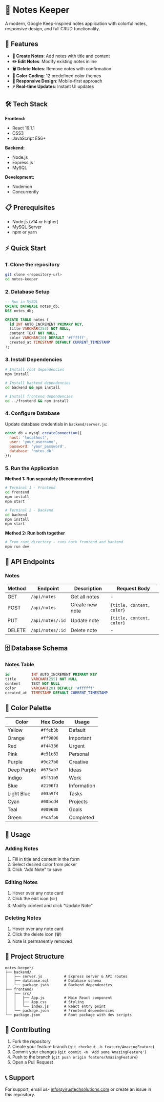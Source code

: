 # 📝 Notes Keeper

A modern, Google Keep-inspired notes application with colorful notes, responsive design, and full CRUD functionality.

## 🚀 Features

- **📝 Create Notes**: Add notes with title and content
- **✏️ Edit Notes**: Modify existing notes inline
- **🗑️ Delete Notes**: Remove notes with confirmation
- **🎨 Color Coding**: 12 predefined color themes
- **📱 Responsive Design**: Mobile-first approach
- **⚡ Real-time Updates**: Instant UI updates

## 🛠️ Tech Stack

**Frontend:**
- React 19.1.1
- CSS3
- JavaScript ES6+

**Backend:**
- Node.js
- Express.js
- MySQL

**Development:**
- Nodemon
- Concurrently

## 📋 Prerequisites

- Node.js (v14 or higher)
- MySQL Server
- npm or yarn

## ⚡ Quick Start

### 1. Clone the repository
```bash
git clone <repository-url>
cd notes-keeper
```

### 2. Database Setup
```sql
-- Run in MySQL
CREATE DATABASE notes_db;
USE notes_db;

CREATE TABLE notes (
  id INT AUTO_INCREMENT PRIMARY KEY,
  title VARCHAR(255) NOT NULL,
  content TEXT NOT NULL,
  color VARCHAR(20) DEFAULT '#ffffff',
  created_at TIMESTAMP DEFAULT CURRENT_TIMESTAMP
);
```

### 3. Install Dependencies
```bash
# Install root dependencies
npm install

# Install backend dependencies
cd backend && npm install

# Install frontend dependencies
cd ../frontend && npm install
```

### 4. Configure Database
Update database credentials in `backend/server.js`:
```javascript
const db = mysql.createConnection({
  host: 'localhost',
  user: 'your_username',
  password: 'your_password',
  database: 'notes_db'
});
```

### 5. Run the Application

**Method 1: Run separately (Recommended)**
```bash
# Terminal 1 - Frontend
cd frontend
npm install
npm start

# Terminal 2 - Backend
cd backend
npm install
npm start
```

**Method 2: Run both together**
```bash
# From root directory - runs both frontend and backend
npm run dev
```

## 📡 API Endpoints

### Notes
| Method | Endpoint | Description | Request Body |
|--------|----------|-------------|-------------|
| GET | `/api/notes` | Get all notes | - |
| POST | `/api/notes` | Create new note | `{title, content, color}` |
| PUT | `/api/notes/:id` | Update note | `{title, content, color}` |
| DELETE | `/api/notes/:id` | Delete note | - |

## 🗄️ Database Schema

### Notes Table
```sql
id          INT AUTO_INCREMENT PRIMARY KEY
title       VARCHAR(255) NOT NULL
content     TEXT NOT NULL
color       VARCHAR(20) DEFAULT '#ffffff'
created_at  TIMESTAMP DEFAULT CURRENT_TIMESTAMP
```

## 🎨 Color Palette

| Color | Hex Code | Usage |
|-------|----------|-------|
| Yellow | `#ffeb3b` | Default |
| Orange | `#ff9800` | Important |
| Red | `#f44336` | Urgent |
| Pink | `#e91e63` | Personal |
| Purple | `#9c27b0` | Creative |
| Deep Purple | `#673ab7` | Ideas |
| Indigo | `#3f51b5` | Work |
| Blue | `#2196f3` | Information |
| Light Blue | `#03a9f4` | Tasks |
| Cyan | `#00bcd4` | Projects |
| Teal | `#009688` | Goals |
| Green | `#4caf50` | Completed |

## 🎯 Usage

### Adding Notes
1. Fill in title and content in the form
2. Select desired color from picker
3. Click "Add Note" to save

### Editing Notes
1. Hover over any note card
2. Click the edit icon (✏️)
3. Modify content and click "Update Note"

### Deleting Notes
1. Hover over any note card
2. Click the delete icon (🗑️)
3. Note is permanently removed

## 📁 Project Structure

```
notes-keeper/
├── backend/
│   ├── server.js          # Express server & API routes
│   ├── database.sql       # Database schema
│   └── package.json       # Backend dependencies
├── frontend/
│   ├── src/
│   │   ├── App.js         # Main React component
│   │   ├── App.css        # Styling
│   │   └── index.js       # React entry point
│   └── package.json       # Frontend dependencies
└── package.json           # Root package with dev scripts
```

## 🤝 Contributing

1. Fork the repository
2. Create your feature branch (`git checkout -b feature/AmazingFeature`)
3. Commit your changes (`git commit -m 'Add some AmazingFeature'`)
4. Push to the branch (`git push origin feature/AmazingFeature`)
5. Open a Pull Request

## 📞 Support

For support, email us- info@virustechsolutions.com or create an issue in this repository.
